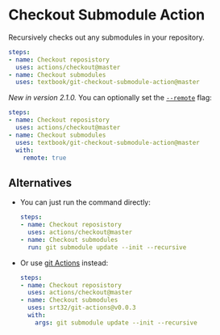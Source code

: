 # Checkout Submodule Action

Recursively checks out any submodules in your repository.

```yml
steps:
- name: Checkout reposistory
  uses: actions/checkout@master
- name: Checkout submodules
  uses: textbook/git-checkout-submodule-action@master
```

*New in version 2.1.0.* You can optionally set the [`--remote`][2] flag:

```yml
steps:
- name: Checkout reposistory
  uses: actions/checkout@master
- name: Checkout submodules
  uses: textbook/git-checkout-submodule-action@master
  with:
    remote: true
```

## Alternatives

- You can just run the command directly:

    ```yml
    steps:
    - name: Checkout reposistory
      uses: actions/checkout@master
    - name: Checkout submodules
      run: git submodule update --init --recursive
    ```

- Or use [git Actions][1] instead:

    ```yml
    steps:
    - name: Checkout reposistory
      uses: actions/checkout@master
    - name: Checkout submodules
      uses: srt32/git-actions@v0.0.3
      with:
        args: git submodule update --init --recursive
    ```

  [1]: https://github.com/marketplace/actions/git-actions
  [2]: https://git-scm.com/docs/git-submodule#Documentation/git-submodule.txt---remote
